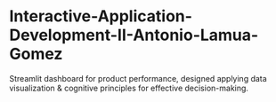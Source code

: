 # Interactive-Application-Development-II-Antonio-Lamua-Gomez
Streamlit dashboard for product performance, designed applying data visualization &amp; cognitive principles for effective decision-making.
